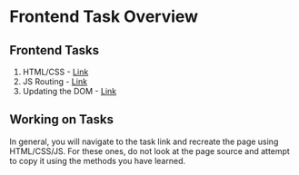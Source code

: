 # Frontend Task Overview

## Frontend Tasks
   1.  HTML/CSS -  [Link](./1)
   2.  JS Routing - [Link](./2)
   3.  Updating the DOM - [Link](./3)

## Working on Tasks
In general, you will navigate to the task link and recreate the page using HTML/CSS/JS. For these ones, do not look at the page source and attempt to copy it using the methods you have learned.
